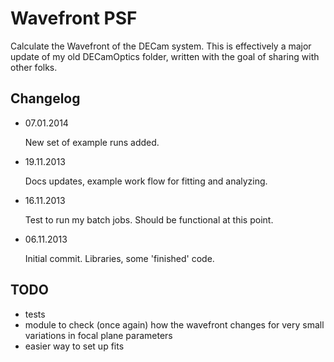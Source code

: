 Wavefront PSF
=============

Calculate the Wavefront of the DECam system. This is effectively a major update
of my old DECamOptics folder, written with the goal of sharing with other
folks.


Changelog
---------

- 07.01.2014

  New set of example runs added.

- 19.11.2013

  Docs updates, example work flow for fitting and analyzing.

- 16.11.2013

  Test to run my batch jobs. Should be functional at this point.

- 06.11.2013

  Initial commit. Libraries, some 'finished' code.

TODO
----

- tests
- module to check (once again) how the wavefront changes for very small
  variations in focal plane parameters
- easier way to set up fits

